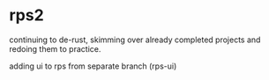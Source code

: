 # rps2


continuing to de-rust, skimming over already completed projects and redoing them to practice.


adding ui to rps from separate branch (rps-ui)